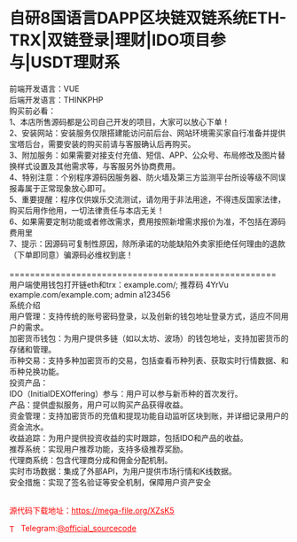 # 自研8国语言DAPP区块链双链系统ETH-TRX|双链登录|理财|IDO项目参与|USDT理财系

前端开发语言：VUE<br>后端开发语言：THINKPHP<br>购买前必看：<br>1、本店所售源码都是公司自己开发的项目，大家可以放心下单！<br>2、安装网站：安装服务仅限搭建能访问前后台、网站环境需买家自行准备并提供宝塔后台，需要安装的购买前请与客服确认后再购买。<br>3、附加服务：如果需要对接支付充值、短信、APP、公众号、布局修改及图片替换样式设置及其他需求等，与客服另外协商费用。<br>4、特别注意：个别程序源码因服务器、防火墙及第三方监测平台所设等级不同误报毒属于正常现象放心即可。<br>5、重要提醒：程序仅供娱乐交流测试，请勿用于非法用途，不得违反国家法律，购买后用作他用，一切法律责任与本店无关！<br>6、如果需要定制功能或者修改需求，费用按照新增需求报价为准，不包括在源码费用里<br>7、提示：因源码可复制性原因，除所承诺的功能缺陷外卖家拒绝任何理由的退款（下单即同意）骗源码必维权到底！<br> <br>====================================================<br>用户端使用钱包打开链eth和trx：example.com/; 推荐码 4YrVu<br>example.com/example.com; admin a123456<br>系统介绍<br>用户管理：支持传统的账号密码登录，以及创新的钱包地址登录方式，适应不同用户的需求。<br>加密货币钱包：为用户提供多链（如以太坊、波场）的钱包地址，支持加密货币的存储和管理。<br>币种交易：支持多种加密货币的交易，包括查看币种列表、获取实时行情数据、和币种兑换功能。<br>投资产品：<br>IDO（InitialDEXOffering）参与：用户可以参与新币种的首次发行。<br>产品：提供虚拟服务，用户可以购买产品获得收益。<br>资金管理：支持加密货币的充值和提现功能自动监听区块到账，并详细记录用户的资金流水。<br>收益追踪：为用户提供投资收益的实时跟踪，包括IDO和产品的收益。<br>推荐系统：实现用户推荐功能，支持多级推荐奖励。<br>代理商系统：包含代理商分成和佣金分配机制。<br>实时市场数据：集成了外部API，为用户提供市场行情和K线数据。<br>安全措施：实现了签名验证等安全机制，保障用户资产安全<br><br>


<p style="color: red;">源代码下载地址：<a href="https://mega-file.org/XZsK5" style="color: red;">https://mega-file.org/XZsK5</a></p><p style="color: red;"><img src="https://cdn-icons-png.flaticon.com/512/2111/2111646.png" alt="Telegram Icon" style="width: 16px; vertical-align: middle; margin-right: 5px;">Telegram:<a href="https://t.me/official_sourcecode" style="color: red;">@official_sourcecode</a></p>